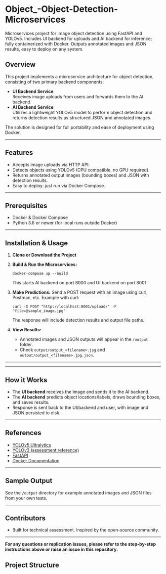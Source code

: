 # Object_-Object-Detection-Microservices
Microservices project for image object detection using FastAPI and YOLOv5. Includes UI backend for uploads and AI backend for inference; fully containerized with Docker. Outputs annotated images and JSON results, easy to deploy on any system.
## Overview

This project implements a microservice architecture for object detection, consisting of two primary backend components:

- **UI Backend Service**  
  Receives image uploads from users and forwards them to the AI backend.
- **AI Backend Service**  
  Utilizes a lightweight YOLOv5 model to perform object detection and returns detection results as structured JSON and annotated images.

The solution is designed for full portability and ease of deployment using Docker.

---

## Features

- Accepts image uploads via HTTP API.
- Detects objects using YOLOv5 (CPU compatible, no GPU required).
- Returns annotated output images (bounding boxes) and JSON with detection results.
- Easy to deploy: just run via Docker Compose.

---

## Prerequisites

- Docker & Docker Compose
- Python 3.8 or newer (for local runs outside Docker)

---

## Installation & Usage

1. **Clone or Download the Project**

2. **Build & Run the Microservices:**
    ```
    docker-compose up --build
    ```
   This starts AI backend on port 8000 and UI backend on port 8001.

3. **Make Predictions:**
    Send a POST request with an image using curl, Postman, etc. Example with curl:
    ```
    curl -X POST "http://localhost:8001/upload/" -F "file=@sample_image.jpg"
    ```
    The response will include detection results and output file paths.

4. **View Results:**
    - Annotated images and JSON outputs will appear in the `/output` folder.
    - Check `output/output_<filename>.jpg` and `output/output_<filename>.jpg.json`.

---
---

## How it Works

- The **UI backend** receives the image and sends it to the AI backend.
- The **AI backend** predicts object locations/labels, draws bounding boxes, and saves results.
- Response is sent back to the UI/backend and user, with image and JSON persisted to disk.

---

## References

- [YOLOv5 Ultralytics](https://github.com/ultralytics/yolov5)
- [YOLOv3 (assessment reference)](https://github.com/ultralytics/yolov3)
- [FastAPI](https://fastapi.tiangolo.com/)
- [Docker Documentation](https://docs.docker.com/)

---

## Sample Output

See the `/output` directory for example annotated images and JSON files from your own tests.

---

## Contributors

- Built for technical assessment. Inspired by the open-source community.

---

**For any questions or replication issues, please refer to the step-by-step instructions above or raise an issue in this repository.**


## Project Structure
